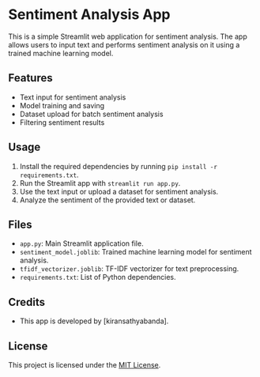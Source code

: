 # Sentiment Analysis App

This is a simple Streamlit web application for sentiment analysis. The app allows users to input text and performs sentiment analysis on it using a trained machine learning model.

## Features

- Text input for sentiment analysis
- Model training and saving
- Dataset upload for batch sentiment analysis
- Filtering sentiment results

## Usage

1. Install the required dependencies by running `pip install -r requirements.txt`.
2. Run the Streamlit app with `streamlit run app.py`.
3. Use the text input or upload a dataset for sentiment analysis.
4. Analyze the sentiment of the provided text or dataset.

## Files

- `app.py`: Main Streamlit application file.
- `sentiment_model.joblib`: Trained machine learning model for sentiment analysis.
- `tfidf_vectorizer.joblib`: TF-IDF vectorizer for text preprocessing.
- `requirements.txt`: List of Python dependencies.

## Credits

- This app is developed by [kiransathyabanda].

## License

This project is licensed under the [MIT License](LICENSE).
